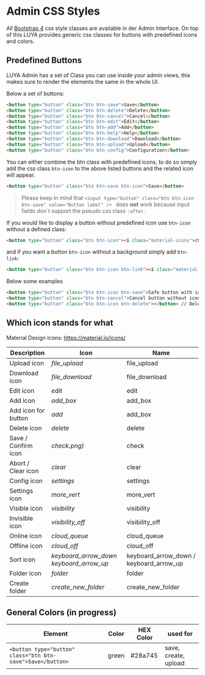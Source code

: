 # Admin CSS Styles

All [Bootstrap 4](https://v4-alpha.getbootstrap.com/) css style classes are available in der Admin Interface.
On top of this LUYA provides generic css classes for buttons with predefined icons and colors.

## Predefined Buttons

LUYA Admin has a set of Class you can use inside your admin views, this makes sure to render the elements the same in the whole UI. 

Below a set of buttons:

```html
<button type="button" class="btn btn-save">Save</button>
<button type="button" class="btn btn-delete">Delete</button>
<button type="button" class="btn btn-cancel">Cancel</button>
<button type="button" class="btn btn-edit">Edit</button>
<button type="button" class="btn btn-add">Add</button>
<button type="button" class="btn btn-help">Help</button>
<button type="button" class="btn btn-download">Download</button>
<button type="button" class="btn btn-upload">Upload</button>
<button type="button" class="btn btn-config">Configuration</button>
```

You can either combine the btn class with predefined icons, to do so simply add the css class `btn-icon` to the above listed buttons and the related icon will appear.

```html
<button type="button" class="btn btn-save btn-icon">Save</button>
```
> Please keep in mind that ```<input type="button" class="btn btn-icon btn-save" value="Button label" /> ``` does <b>not</b> work because input fields don`t support the pseudo css class ```:after```.


If you would like to display a button without predefined icon use `btn-icon` without a defined class:

```html
<button type="button" class="btn btn-icon"><i class="material-icons">check</i>OK</button>
```


and if you want a button `btn-icon` without a background simply add `btn-link`:
```html
<button type="button" class="btn btn-icon btn-link"><i class="material-icons">check</i>Link</button>
```

Below some examples

```html
<button type="button" class="btn btn-icon btn-save">Safe button with icon and text</button>
<button type="button" class="btn btn-cancel">Cancel button without icon</button>
<button type="button" class="btn btn-icon btn-delete"></button> // Delete button without label but predefined icon and colors.
```
 
## Which icon stands for what

Material Design Icons: https://material.io/icons/

| Description | Icon            | Name         |
| ------------- | ------------- | ------------- |
| Upload icon | <i class="material-icons">file_upload</i> | file_upload |
| Download icon | <i class="material-icons">file_download</i> | file_download |
| Edit icon | <i class="material-icons">edit</i> | edit |
| Add icon | <i class="material-icons">add_box</i> | add_box |
| Add icon for button | <i class="material-icons">add</i> | add_box |
| Delete icon | <i class="material-icons">delete</i> | delete |
| Save / Confirm icon | <i class="material-icons">check.png) | check |
| Abort / Clear icon | <i class="material-icons">clear</i>  | clear |
| Config icon | <i class="material-icons">settings</i> | settings |
| Settings icon | <i class="material-icons">more_vert</i> | more_vert |
| Visible icon | <i class="material-icons">visibility</i> | visibility |
| Invisible icon | <i class="material-icons">visibility_off</i> | visibility_off |
| Online icon | <i class="material-icons">cloud_queue</i> | cloud_queue |
| Offline icon | <i class="material-icons">cloud_off</i> | cloud_off |
| Sort icon | <i class="material-icons">keyboard_arrow_down</i> <i class="material-icons">keyboard_arrow_up</i> | keyboard\_arrow\_down / keyboard\_arrow\_up |
| Folder icon | <i class="material-icons">folder</i> | folder |
| Create folder | <i class="material-icons">create_new_folder</i> | create_new_folder |


## General Colors (in progress)


| Element | Color | HEX Color|used for|
|---------|-------|---------|---------|
|```<button type="button" class="btn btn-save">Save</button>```|green|#28a745|save, create, upload|


